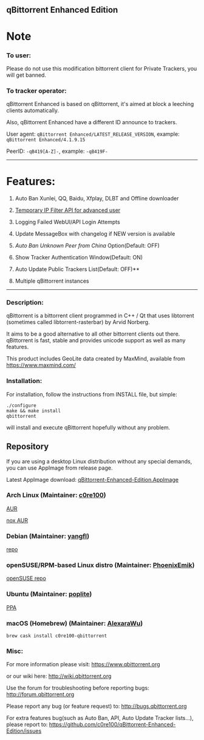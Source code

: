 qBittorrent Enhanced Edition
------------------------------------------
# Note
### To user:

Please do not use this modification bittorrent client for Private Trackers, you will get banned. 

### To tracker operator:

qBittorrent Enhanced is based on qBittorrent, it's aimed at block a leeching clients automatically.

Also, qBittorrent Enhanced have a different ID announce to trackers.

User agent: `qBittorrent Enhanced/LATEST_RELEASE_VERSION`, example: `qBittorrent Enhanced/4.1.9.15`

PeerID: `-qB419[A-Z]-`, example: `-qB419F-`
********************************
# Features: 
1. Auto Ban Xunlei, QQ, Baidu, Xfplay, DLBT and Offline downloader

2. [Temporary IP Filter API for advanced user](https://github.com/c0re100/qBittorrent-EE-API)

3. Logging Failed WebUI/API Login Attempts

4. Update MessageBox with changelog if NEW version is available

5. _Auto Ban Unknown Peer from China_ Option(Default: OFF)

6. Show Tracker Authentication Window(Default: ON)

7. Auto Update Public Trackers List(Default: OFF)**

8. Multiple qBittorrent instances
********************************
### Description:
qBittorrent is a bittorrent client programmed in C++ / Qt that uses
libtorrent (sometimes called libtorrent-rasterbar) by Arvid Norberg.

It aims to be a good alternative to all other bittorrent clients
out there. qBittorrent is fast, stable and provides unicode
support as well as many features.

This product includes GeoLite data created by MaxMind, available from
https://www.maxmind.com/

### Installation:
For installation, follow the instructions from INSTALL file, but simple:

```
./configure
make && make install
qbittorrent
```

will install and execute qBittorrent hopefully without any problem.

## Repository

If you are using a desktop Linux distribution without any special demands, you can use AppImage from release page.

Latest AppImage download: [qBittorrent-Enhanced-Edition.AppImage](https://github.com/c0re100/qBittorrent-Enhanced-Edition/releases/latest/download/qBittorrent-Enhanced-Edition.AppImage)

### Arch Linux (Maintainer: [c0re100](https://github.com/c0re100))

[AUR](https://aur.archlinux.org/packages/qbittorrent-enhanced-git/)

[nox AUR](https://aur.archlinux.org/packages/qbittorrent-enhanced-nox-git/)

### Debian (Maintainer: [yangfl](https://github.com/yangfl))

[repo](https://repo.debiancn.org/pool/main/q/qbittorrent-enhanced/)

### openSUSE/RPM-based Linux distro (Maintainer: [PhoenixEmik](https://github.com/PhoenixEmik))

[openSUSE repo](https://build.opensuse.org/package/show/home:PhoenixEmik/qbittorrent-enhanced-edition)

### Ubuntu (Maintainer: [poplite](https://github.com/poplite))

[PPA](https://launchpad.net/~poplite/+archive/ubuntu/qbittorrent-enhanced)

### macOS (Homebrew) (Maintainer: [AlexaraWu](https://github.com/AlexaraWu))
```
brew cask install c0re100-qbittorrent
```

### Misc:
For more information please visit:
https://www.qbittorrent.org

or our wiki here:
http://wiki.qbittorrent.org

Use the forum for troubleshooting before reporting bugs:
http://forum.qbittorrent.org

Please report any bug (or feature request) to:
http://bugs.qbittorrent.org

For extra features bug(such as Auto Ban, API, Auto Update Tracker lists...), please report to: 
https://github.com/c0re100/qBittorrent-Enhanced-Edition/issues

